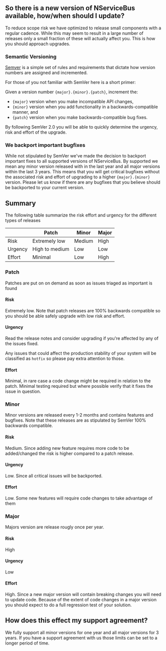 ## So there is a new version of NServiceBus available, how/when should I update?

To reduce scope risk we have optimized to release small components with a regular cadence. While this may seem to result in a large number of releases only a small fraction of these will actually affect you. This is how you should approach upgrades.


### Semantic Versioning 

[Semver](http://semver.org/) is a simple set of rules and requirements that dictate how version numbers are assigned and incremented. 

For those of you not familiar with SemVer here is a short primer:

Given a version number `{major}.{minor}.{patch}`, increment the:

* `{major}` version when you make incompatible API changes,
* `{minor}` version when you add functionality in a backwards-compatible manner, and
* `{patch}` version when you make backwards-compatible bug fixes.

By following SemVer 2.0 you will be able to quickly determine the urgency, risk and effort of the upgrade. 


### We backport important bugfixes

While not stipulated by SemVer we've made the decision to backport important fixes to all supported versions of NServiceBus. By supported we mean any minor version released with in the last year and all major versions within the last 3 years. This means that you will get critical bugfixes without the associated risk and effort of upgrading to a higher `{major}.{minor}` version. Please let us know if there are any bugfixes that you believe should be backported to your current version.

## Summary
The following table summarize the risk effort and urgency for the different types of releases

|  | Patch | Minor | Major |
|---------|----------------|--------|-------|
| Risk | Extremely low | Medium | High |
| Urgency | High to medium | Low | Low |
| Effort | Minimal | Low | High |


### Patch
Patches are put on on demand as soon as issues triaged as important is found
#### Risk
Extremely low. Note that patch releases are 100% backwards compatible so you should be able safely upgrade with low risk and effort.

#### Urgency

Read the release notes and consider upgrading if you're affected by any of the issues fixed.

Any issues that could affect the production stability of your system will be classified as `hotfix` so please pay extra attention to those.

#### Effort 

Minimal, in rare case a code change might be required in relation to the patch. Minimal testing required but where possible verify that it fixes the issue in question.

### Minor
Minor versions are released every 1-2 months and contains features and bugfixes. Note that these releases are as stipulated by SemVer 100% backwards compatible.

#### Risk
Medium. Since adding new feature requires more code to be added/changed the risk is higher compared to a patch release.

#### Urgency
Low. Since all critical issues will be backported. 

#### Effort 
Low. Some new features will require code changes to take advantage of them

### Major
Majors version are release rougly once per year.

#### Risk
High

#### Urgency
Low

#### Effort 
High. Since a new major version will contain breaking changes you will need to update code. Because of the extent of code changes in a major version you should expect to do a full regression test of your solution.


## How does this effect my support agreement?

We fully support all minor versions for one year and all major versions for 3 years. If you have a support agreement with us those limits can be set to a longer period of time. 

